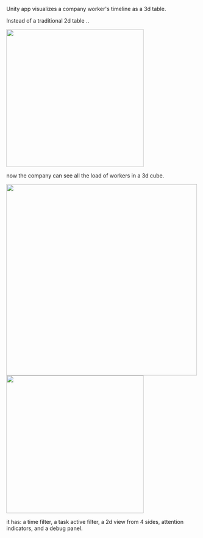 Unity app visualizes a company worker's timeline as a 3d table.

Instead of a traditional 2d table ..

<img src="https://github.com/user-attachments/assets/f44cb535-7b24-4709-b605-28b61632258f" width="360">

now the company can see all the load of workers in a 3d cube.

<img src="https://github.com/user-attachments/assets/b3086ac0-434d-483e-8b05-1dcf2516014d" width="500">
<br>
<img src="https://github.com/user-attachments/assets/7142b997-5e85-46e7-b50f-6c092bc07572" width="360">

it has: a time filter, a task active filter, a 2d view from 4 sides, attention indicators, and a debug panel.
